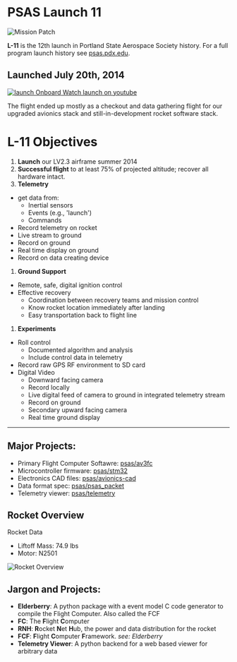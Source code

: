 # PSAS Launch 11

![Mission Patch](http://psas.github.io/Launch-11/patch/L11_patch.svg)

**L-11** is the 12th launch in Portland State Aerospace Society history. For a
full program launch history see [psas.pdx.edu](http://psas.pdx.edu/).

## Launched July 20th, 2014

[![launch Onboard](http://img.youtube.com/vi/4tdJA9KQr98/0.jpg) Watch launch on youtube](http://www.youtube.com/watch?v=4tdJA9KQr98)

The flight ended up mostly as a checkout and data gathering flight for our upgraded avionics stack and still-in-development rocket software stack.

# L-11 Objectives

 1. **Launch** our LV2.3 airframe summer 2014
 1. **Successful flight** to at least 75% of projected altitude; recover all hardware intact.
 1. **Telemetry**
   - get data from:
      - Inertial sensors
      - Events (e.g., 'launch')
      - Commands
   - Record telemetry on rocket
   - Live stream to ground
   - Record on ground
   - Real time display on ground
   - Record on data creating device
 1. **Ground Support**
   - Remote, safe, digital ignition control
   - Effective recovery
      - Coordination between recovery teams and mission control
      - Know rocket location immediately after landing
      - Easy transportation back to flight line
 1. **Experiments**
   - Roll control
      - Documented algorithm and analysis
      - Include control data in telemetry
   - Record raw GPS RF environment to SD card
   - Digital Video
      - Downward facing camera
      - Record locally
      - Live digital feed of camera to ground in integrated telemetry stream
      - Record on ground
      - Secondary upward facing camera
      - Real time ground display


--------------------------------------------------------------------------------

## Major Projects:

 - Primary Flight Computer Softawre: [psas/av3fc](https://github.com/psas/av3-fc)
 - Microcontroller firmware: [psas/stm32](https://github.com/psas/stm32)
 - Electronics CAD files: [psas/avionics-cad](https://github.com/psas/avionics-cad)
 - Data format spec: [psas/psas_packet](https://github.com/psas/psas_packet)
 - Telemetry viewer: [psas/telemetry](https://github.com/psas/telemetry)


## Rocket Overview

Rocket Data

 - Liftoff Mass: 74.9 lbs
 - Motor: N2501


![Rocket Overview](http://psas.github.io/Launch-11/rocket_overview.svg)


## Jargon and Projects:

 - **Elderberry**: A python package with a event model C code generator to compile the Flight Computer. Also called the FCF
 - **FC**: The <b>F</b>light <b>C</b>omputer
 - **RNH**: <b>R</b>ocket <b>N</b>et <b>H</b>ub, the power and data distribution for the rocket
 - **FCF**: <b>F</b>light <b>C</b>omputer <b>F</b>ramework. _see: Elderberry_
 - **Telemetry Viewer**: A python backend for a web based viewer for arbitrary data

